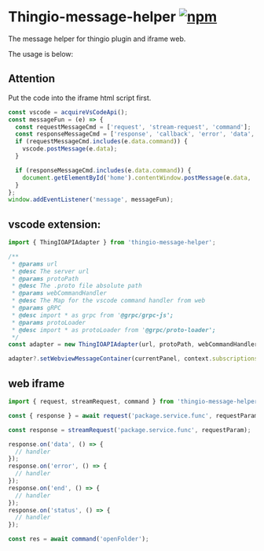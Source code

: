 # Thingio-message-helper [![npm](https://img.shields.io/npm/v/thingio-message-helper.svg)](https://www.npmjs.com/package/thingio-message-helper)

The message helper for thingio plugin and iframe web.

The usage is below:

## Attention

Put the code into the iframe html script first.

```javascript
const vscode = acquireVsCodeApi();
const messageFun = (e) => {
  const requestMessageCmd = ['request', 'stream-request', 'command'];
  const responseMessageCmd = ['response', 'callback', 'error', 'data', 'end', 'status'];
  if (requestMessageCmd.includes(e.data.command)) {
    vscode.postMessage(e.data);
  }

  if (responseMessageCmd.includes(e.data.command)) {
    document.getElementById('home').contentWindow.postMessage(e.data, '*');
  }
};
window.addEventListener('message', messageFun);
```

## vscode extension:
```typescript
import { ThingIOAPIAdapter } from 'thingio-message-helper';

/**
 * @params url
 * @desc The server url
 * @params protoPath
 * @desc The .proto file absolute path
 * @params webCommandHandler
 * @desc The Map for the vscode command handler from web
 * @params gRPC
 * @desc import * as grpc from '@grpc/grpc-js';
 * @params protoLoader
 * @desc import * as protoLoader from '@grpc/proto-loader';
 */
const adapter = new ThingIOAPIAdapter(url, protoPath, webCommandHandler, grpc, protoLoader);

adapter?.setWebviewMessageContainer(currentPanel, context.subscriptions);
```

## web iframe

```typescript
import { request, streamRequest, command } from 'thingio-message-helper';

const { response } = await request('package.service.func', requestParam);

const response = streamRequest('package.service.func', requestParam);

response.on('data', () => {
  // handler
});
response.on('error', () => {
  // handler
});
response.on('end', () => {
  // handler
});
response.on('status', () => {
  // handler
});

const res = await command('openFolder');
```

